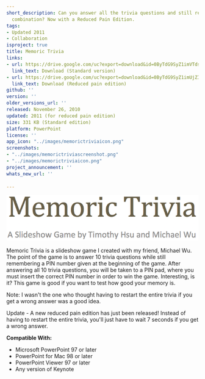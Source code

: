 ```yaml
---
short_description: Can you answer all the trivia questions and still remember the
  combination? Now with a Reduced Pain Edition.
tags:
- Updated 2011
- Collaboration
isproject: true
title: Memoric Trivia
links:
- url: https://drive.google.com/uc?export=download&id=0ByTdG9SyZ1imVTdsODZQbGV6eU0&resourcekey=0-INwYAR-FS2C6PlMbsGETDQ
  link_text: Download (Standard version)
- url: https://drive.google.com/uc?export=download&id=0ByTdG9SyZ1imUjZISzdKSk91RzQ&resourcekey=0-gvT9dxPUqs6RalP0PkX-DA
  link_text: Download (Reduced pain edition)
github: ''
version: ''
older_versions_url: ''
released: November 26, 2010
updated: 2011 (for reduced pain edition)
size: 331 KB (Standard edition)
platform: PowerPoint
license: ''
app_icon: "../images/memorictriviaicon.png"
screenshots:
- "../images/memorictriviascreenshot.png"
- "../images/memorictriviaicon.png"
project_announcement: ''
whats_new_url: ''

---
```

![](../images/memorictriviatitle.png)

Memoric Trivia is a slideshow game I created with my friend, Michael Wu. The point of the game is to answer 10 trivia questions while still remembering a PIN number given at the beginning of the game. After answering all 10 trivia questions, you will be taken to a PIN pad, where you must insert the correct PIN number in order to win the game. Interesting, is it? This game is good if you want to test how good your memory is.

Note: I wasn't the one who thought having to restart the entire trivia if you get a wrong answer was a good idea.

Update - A new reduced pain edition has just been released! Instead of having to restart the entire trivia, you'll just have to wait 7 seconds if you get a wrong answer.

**Compatible With:**

* Microsoft PowerPoint 97 or later
* PowerPoint for Mac 98 or later
* PowerPoint Viewer 97 or later
* Any version of Keynote
